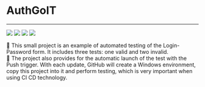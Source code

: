 # AuthGoIT
___
[<img src="https://img.shields.io/badge/JavaScript-0000FF?style=flat-square&logo=Javascript&logoColor=FFFF00"/>](https://en.wikipedia.org/wiki/JavaScript)   [<img src="https://img.shields.io/badge/Node v19.8.1-7B68EE?style=flat-square&logo=Node .js&logoColor=00FF00"/>](https://nodejs.org/en)   [<img src="https://img.shields.io/badge/YAML-3CB371?style=flat-square&logo=yaml&logoColor=FFA500"/>](https://github.com/yaml/)  [<img src="https://img.shields.io/badge/Cypress v12.14.0-8B008B?style=flat-square&logo=Cypress&logoColor=FFA500"/>](https://docs.cypress.io/guides/overview/why-cypress) 

:small_orange_diamond: This small project is an example of automated testing of the Login-Password form. It includes three tests: one valid and two invalid.     
:small_orange_diamond: The project also provides for the automatic launch of the test with the Push trigger. With each update, GitHub will create a Windows environment, copy this project into it and perform testing, which is very important when using CI CD technology.



